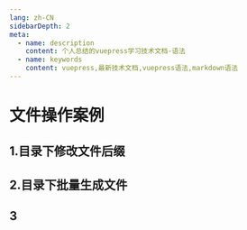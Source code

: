 ```yaml
---
lang: zh-CN
sidebarDepth: 2
meta:
  - name: description
    content: 个人总结的vuepress学习技术文档-语法
  - name: keywords
    content: vuepress,最新技术文档,vuepress语法,markdown语法
---
```


# 文件操作案例

## 1.目录下修改文件后缀

## 2.目录下批量生成文件

## 3
